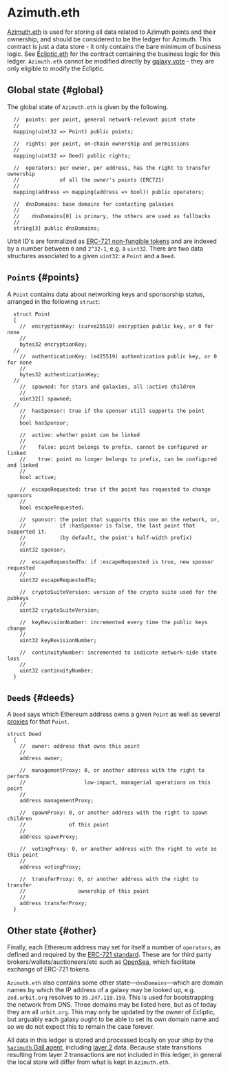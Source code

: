 # Azimuth.eth

[Azimuth.eth](https://etherscan.io/address/azimuth.eth) is used for storing all data related to Azimuth points and their ownership, and should be considered to be the ledger for Azimuth. This contract is just a data store - it only contains the bare minimum of business logic. See [Ecliptic.eth](ecliptic.md) for the contract containing the business logic for this ledger. `Azimuth.eth` cannot be modified directly by [galaxy vote](../../../glossary/upgrade.md) - they are only eligible to modify the Ecliptic.

## Global state {#global}

The global state of `Azimuth.eth` is given by the following.

```solidity
  //  points: per point, general network-relevant point state
  //
  mapping(uint32 => Point) public points;

  //  rights: per point, on-chain ownership and permissions
  //
  mapping(uint32 => Deed) public rights;

  //  operators: per owner, per address, has the right to transfer ownership
  //             of all the owner's points (ERC721)
  //
  mapping(address => mapping(address => bool)) public operators;

  //  dnsDomains: base domains for contacting galaxies
  //
  //    dnsDomains[0] is primary, the others are used as fallbacks
  //
  string[3] public dnsDomains;
```

Urbit ID's are formalized as [ERC-721 non-fungible tokens](https://eips.ethereum.org/EIPS/eip-721) and are indexed by a number between `0` and `2^32-1`, e.g. a `uint32`. There are two data structures associated to a given `uint32`: a `Point` and a `Deed`.

## `Point`s {#points}

A `Point` contains data about networking keys and sponsorship status, arranged in the following `struct`:

```solidity
  struct Point
  {
    //  encryptionKey: (curve25519) encryption public key, or 0 for none
    //
    bytes32 encryptionKey;
  //
    //  authenticationKey: (ed25519) authentication public key, or 0 for none
    //
    bytes32 authenticationKey;
  //
    //  spawned: for stars and galaxies, all :active children
    //
    uint32[] spawned;
  //
    //  hasSponsor: true if the sponsor still supports the point
    //
    bool hasSponsor;

    //  active: whether point can be linked
    //
    //    false: point belongs to prefix, cannot be configured or linked
    //    true: point no longer belongs to prefix, can be configured and linked
    //
    bool active;

    //  escapeRequested: true if the point has requested to change sponsors
    //
    bool escapeRequested;

    //  sponsor: the point that supports this one on the network, or,
    //           if :hasSponsor is false, the last point that supported it.
    //           (by default, the point's half-width prefix)
    //
    uint32 sponsor;

    //  escapeRequestedTo: if :escapeRequested is true, new sponsor requested
    //
    uint32 escapeRequestedTo;

    //  cryptoSuiteVersion: version of the crypto suite used for the pubkeys
    //
    uint32 cryptoSuiteVersion;

    //  keyRevisionNumber: incremented every time the public keys change
    //
    uint32 keyRevisionNumber;

    //  continuityNumber: incremented to indicate network-side state loss
    //
    uint32 continuityNumber;
  }
```

## `Deed`s {#deeds}

A `Deed` says which Ethereum address owns a given `Point` as well as several [proxies](https://urbit.org/using/id/proxies) for that `Point`.

```solidity
struct Deed
  {
    //  owner: address that owns this point
    //
    address owner;

    //  managementProxy: 0, or another address with the right to perform
    //                   low-impact, managerial operations on this point
    //
    address managementProxy;

    //  spawnProxy: 0, or another address with the right to spawn children
    //              of this point
    //
    address spawnProxy;

    //  votingProxy: 0, or another address with the right to vote as this point
    //
    address votingProxy;

    //  transferProxy: 0, or another address with the right to transfer
    //                 ownership of this point
    //
    address transferProxy;
  }
```

## Other state {#other}

Finally, each Ethereum address may set for itself a number of `operators`, as defined and required by the [ERC-721 standard](https://ethereum.org/en/developers/docs/standards/tokens/erc-721/). These are for third party brokers/wallets/auctioneers/etc such as [OpenSea](http://opensea.io), which facilitate exchange of ERC-721 tokens.

`Azimuth.eth` also contains some other state—`dnsDomains`—which are domain names by which the IP address of a galaxy may be looked up, e.g. `zod.urbit.org` resolves to `35.247.119.159`. This is used for bootstrapping the network from DNS. Three domains may be listed here, but as of today they are all `urbit.org`. This may only be updated by the owner of Ecliptic, but arguably each galaxy ought to be able to set its own domain name and so we do not expect this to remain the case forever.

All data in this ledger is stored and processed locally on your ship by the [`%azimuth` Gall agent](../concepts/flow.md#azimuth), including [layer 2](../concepts/layer2.md) data. Because state transitions resulting from layer 2 transactions are not included in this ledger, in general the local store will differ from what is kept in `Azimuth.eth`.
